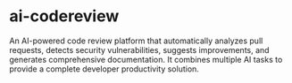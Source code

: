 # ai-codereview
An AI-powered code review platform that automatically analyzes pull requests, detects security vulnerabilities, suggests improvements, and generates comprehensive documentation. It combines multiple AI tasks to provide a complete developer productivity solution.
